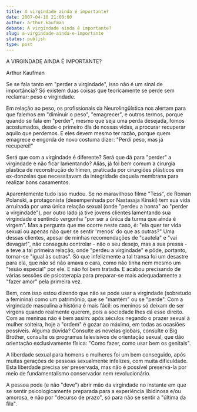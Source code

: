 ```yaml
---
title: A virgindade ainda é importante?
date: 2007-04-10 21:00:00
author: arthur.kaufman
debate: A virgindade ainda é importante?
slug: a-virgindade-ainda-e-importante
status: publish 
type: post
---
```


A VIRGINDADE AINDA É IMPORTANTE?   

  

Arthur Kaufman   

  

  

 Se se fala tanto em "perder a virgindade", isso não é um sinal de importância? Só existem duas coisas que teoricamente se perde sem reclamar: peso e virgindade.  

Em relação ao peso, os profissionais da Neurolingüística nos alertam para que falemos em "diminuir o peso", "emagrecer", e outros termos, porque quando se fala em "perder", mesmo que seja uma perda desejada, fomos acostumados, desde o primeiro dia de nossas vidas, a procurar recuperar aquilo que perdemos. E eles devem mesmo ter razão, porque quem emagrece e engorda de novo costuma dizer: "Perdi peso, mas já recuperei!"  

Será que com a virgindade é diferente? Será que dá para "perder" a virgindade e não ficar lamentando? Aliás, já foi bem comum a cirurgia plástica de reconstrução do hímen, praticada por cirurgiões plásticos em ex-donzelas que necessitavam da integridade daquela membrana para realizar bons casamentos.  

Aparentemente tudo isso mudou. Se no maravilhoso filme "Tess", de Roman Polanski, a protagonista (desempenhada por Nastassja Kinski) tem sua vida arruinada por uma única relação sexual (onde "perdeu a honra" ao "perder a virgindade"), por outro lado já tive jovens clientes lamentando sua virgindade e sentindo vergonha "por ser a única da turma que ainda é virgem". Mas a pergunta que me ocorre neste caso, é: "ela quer ter vida sexual ou apenas não quer se sentir 'menos' do que as outras?" Uma dessas clientes, apesar de minhas recomendações de "cautela" e "vai devagar!", não conseguiu controlar - não o seu desejo, mas a sua pressa - e teve a tal primeira relação, onde "perdeu a virgindade" e pôde, portanto, tornar-se "igual às outras". Só que infelizmente a tal transa foi um desastre para ela, que não só não amava o cara, como não tinha nem mesmo um "tesão especial" por ele. E não foi bem tratada. E acabou precisando de várias sessões de psicoterapia para preparar-se mais adequadamente a "fazer amor" pela primeira vez.  

 Bem, com isso estou dizendo que não se pode usar a virgindade (sobretudo a feminina) como um patrimônio, que se "mantém" ou se "perde". Com a virgindade masculina a história é mais fácil: os meninos só deixam de ser virgens quando realmente querem, pois a sociedade lhes dá esse direito. Com as meninas não é bem assim: após séculos negando o prazer sexual à mulher solteira, hoje a "ordem" é gozar ao máximo, em todas as ocasiões possíveis. Alguma dúvida? Consulte as novelas globais, consulte o Big Brother, consulte os programas televisivos de orientação sexual, que dão orientação exclusivamente física: "Como fazer, como usar bem os genitais".  

 A liberdade sexual para homens e mulheres foi um bem conseguido, após muitas gerações de pessoas sexualmente infelizes, com muita dificuldade. Esta liberdade precisa ser preservada, mas não é possível preservá-la por meio de fundamentalismo conservador nem revolucionário.  

A pessoa pode (e não "deve") abrir mão da virgindade no instante em que se sentir psicologicamente preparada para a experiência libidinosa e/ou amorosa, e não por "decurso de prazo", só para não se sentir a "última da fila".
